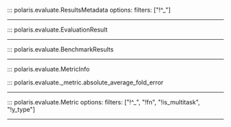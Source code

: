 ::: polaris.evaluate.ResultsMetadata
    options:
        filters: ["!^_"]

---

::: polaris.evaluate.EvaluationResult

---

::: polaris.evaluate.BenchmarkResults

---

::: polaris.evaluate.MetricInfo

::: polaris.evaluate._metric.absolute_average_fold_error

---

::: polaris.evaluate.Metric
    options: 
        filters: ["!^_", "!fn", "!is_multitask", "!y_type"]

---